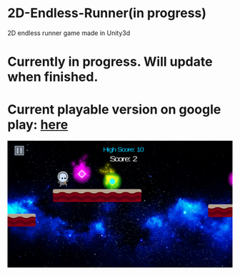 # 2D-Endless-Runner(in progress)
2D endless runner game made in Unity3d
# Currently in progress. Will update when finished.
# Current playable version on google play: [here](https://play.google.com/store/apps/details?id=com.NikolaPavlov.CometRunner)
![Comet Runner](https://raw.githubusercontent.com/nikolap99/2D-Endless-Runner/master/gameplay1.png "Comet Runner")
